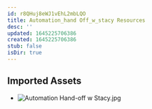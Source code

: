 ```yaml
---
id: r8QHuj8eWJ1vEhL2mbLQO
title: Automation_hand Off_w_stacy Resources
desc: ''
updated: 1645225706386
created: 1645225706386
stub: false
isDir: true
---
```

## Imported Assets
- ![Automation Hand-off w Stacy.jpg](/assets/automation-hand-off-w-stacy.jpg)
